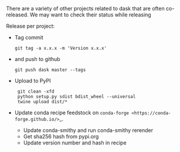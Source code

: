 There are a variety of other projects related to dask that are often
co-released.  We may want to check their status while releasing


Release per project:

*   Tag commit

        git tag -a x.x.x -m 'Version x.x.x'

*   and push to github

        git push dask master --tags

*  Upload to PyPI

        git clean -xfd
        python setup.py sdist bdist_wheel --universal
        twine upload dist/*

*   Update conda recipe feedstock on `conda-forge <https://conda-forge.github.io/>`_.
    *  Update conda-smithy and run conda-smithy rerender
    *  Get sha256 hash from pypi.org
    *  Update version number and hash in recipe
